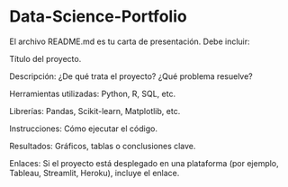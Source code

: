 # Data-Science-Portfolio

El archivo README.md es tu carta de presentación. Debe incluir:

Título del proyecto.

Descripción: ¿De qué trata el proyecto? ¿Qué problema resuelve?

Herramientas utilizadas: Python, R, SQL, etc.

Librerías: Pandas, Scikit-learn, Matplotlib, etc.

Instrucciones: Cómo ejecutar el código.

Resultados: Gráficos, tablas o conclusiones clave.

Enlaces: Si el proyecto está desplegado en una plataforma (por ejemplo, Tableau, Streamlit, Heroku), incluye el enlace.
